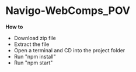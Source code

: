 # Navigo-WebComps_POV

<b>How to</b>

<ul>
  <li>Download zip file</li>
  <li>Extract the file</li>
  <li>Open a terminal and CD into the project folder</li>
  <li>Run "npm install"</li>
  <li>Run "npm start"</li>
</ul>
